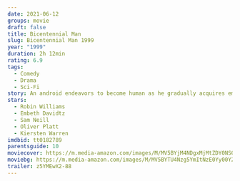 ```yaml
---
date: 2021-06-12
groups: movie
draft: false
title: Bicentennial Man
slug: Bicentennial Man 1999
year: "1999"
duration: 2h 12min
rating: 6.9
tags:
  - Comedy
  - Drama
  - Sci-Fi
story: An android endeavors to become human as he gradually acquires emotions.
stars:
  - Robin Williams
  - Embeth Davidtz
  - Sam Neill
  - Oliver Platt
  - Kiersten Warren
imdbid: tt0182789
parentsguide: 10
moviecover: https://m.media-amazon.com/images/M/MV5BYjM4NDgxMjMtZDY0NS00MWRjLTkxODEtZjk0MmRmOGI0MDdiXkEyXkFqcGdeQXVyOTc5MDI5NjE@._V1_FMjpg_UX1280_.jpg
moviebg: https://m.media-amazon.com/images/M/MV5BYTU4Nzg5YmItNzE0Yy00Y2VmLWI3OTYtNTFjODEzMDE0YTI4XkEyXkFqcGdeQXVyMTQxNzMzNDI@._V1_FMjpg_UX1009_.jpg
trailer: z5YMEwX2-88
---
```

